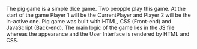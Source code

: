 The pig game is a simple dice game. Two peopple play this game.
At the start of the game Player 1 will be the CurrentPlayer and Player 2 will be the in-active one.
Pig game was built with HTML, CSS (Front-end) and JavaScript (Back-end). 
The main logic of the game lies in the JS file whereas the appearance and the User Interface is rendered by HTML and CSS.
